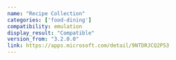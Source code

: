 ```yaml
---
name: "Recipe Collection"
categories: ['food-dining']
compatibility: emulation
display_result: "Compatible"
version_from: "3.2.0.0"
link: https://apps.microsoft.com/detail/9NTDRJCQ2P53
---
```

